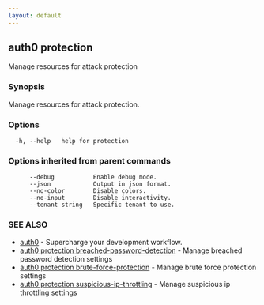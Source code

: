 ```yaml
---
layout: default
---
```

## auth0 protection

Manage resources for attack protection

### Synopsis

Manage resources for attack protection.

### Options

```
  -h, --help   help for protection
```

### Options inherited from parent commands

```
      --debug           Enable debug mode.
      --json            Output in json format.
      --no-color        Disable colors.
      --no-input        Disable interactivity.
      --tenant string   Specific tenant to use.
```

### SEE ALSO

* [auth0](/auth0-cli/)	 - Supercharge your development workflow.
* [auth0 protection breached-password-detection](auth0_protection_breached-password-detection.md)	 - Manage breached password detection settings
* [auth0 protection brute-force-protection](auth0_protection_brute-force-protection.md)	 - Manage brute force protection settings
* [auth0 protection suspicious-ip-throttling](auth0_protection_suspicious-ip-throttling.md)	 - Manage suspicious ip throttling settings

